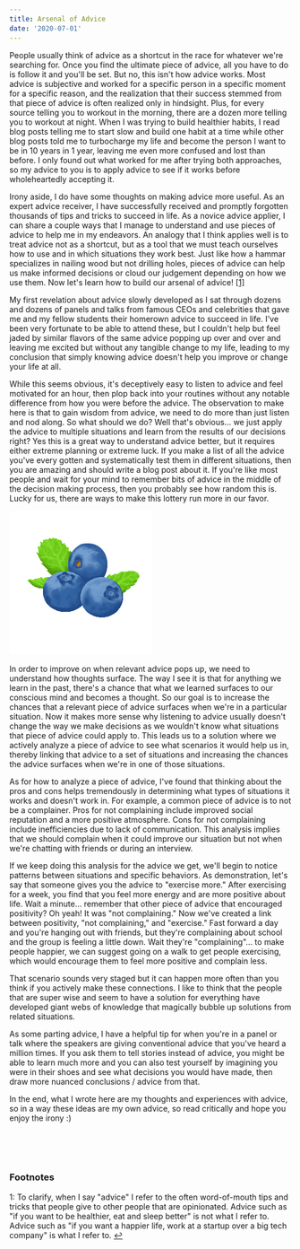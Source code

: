 ```yaml
---
title: Arsenal of Advice
date: '2020-07-01'
---
```


People usually think of advice as a shortcut in the race for whatever we're searching for. Once you find the ultimate piece of advice, all you have to do is follow it and you'll be set. But no, this isn't how advice works. Most advice is subjective and worked for a specific person in a specific moment for a specific reason, and the realization that their success stemmed from that piece of advice is often realized only in hindsight. Plus, for every source telling you to workout in the morning, there are a dozen more telling you to workout at night. When I was trying to build healthier habits, I read blog posts telling me to start slow and build one habit at a time while other blog posts told me to turbocharge my life and become the person I want to be in 10 years in 1 year, leaving me even more confused and lost than before. I only found out what worked for me after trying both approaches, so my advice to you is to apply advice to see if it works before wholeheartedly accepting it.

Irony aside, I do have some thoughts on making advice more useful. As an expert advice receiver, I have successfully received and promptly forgotten thousands of tips and tricks to succeed in life. As a novice advice applier, I can share a couple ways that I manage to understand and use pieces of advice to help me in my endeavors. An analogy that I think applies well is to treat advice not as a shortcut, but as a tool that we must teach ourselves how to use and in which situations they work best. Just like how a hammar specializes in nailing wood but not drilling holes, pieces of advice can help us make informed decisions or cloud our judgement depending on how we use them. Now let's learn how to build our arsenal of advice! <a href="#fn1" class="footnote_small">[1]<span id="a1" class="anchor" /></a>

My first revelation about advice slowly developed as I sat through dozens and dozens of panels and talks from famous CEOs and celebrities that gave me and my fellow students their homerown advice to succeed in life. I've been very fortunate to be able to attend these, but I couldn't help but feel jaded by similar flavors of the same advice popping up over and over and leaving me excited but without any tangible change to my life, leading to my conclusion that simply knowing advice doesn't help you improve or change your life at all.

While this seems obvious, it's deceptively easy to listen to advice and feel motivated for an hour, then plop back into your routines without any notable difference from how you were before the advice. The observation to make here is that to gain wisdom from advice, we need to do more than just listen and nod along. So what should we do? Well that's obvious... we just apply the advice to multiple situations and learn from the results of our decisions right? Yes this is a great way to understand advice better, but it requires either extreme planning or extreme luck. If you make a list of all the advice you've every gotten and systematically test them in different situations, then you are amazing and should write a blog post about it. If you're like most people and wait for your mind to remember bits of advice in the middle of the decision making process, then you probably see how random this is. Lucky for us, there are ways to make this lottery run more in our favor.

![Pixel art of a blueberry](./images/Blueberry.png "Take a break and enjoy some pixel art :)")

In order to improve on when relevant advice pops up, we need to understand how thoughts surface. The way I see it is that for anything we learn in the past, there's a chance that what we learned surfaces to our conscious mind and becomes a thought. So our goal is to increase the chances that a relevant piece of advice surfaces when we're in a particular situation. Now it makes more sense why listening to advice usually doesn't change the way we make decisions as we wouldn't know what situations that piece of advice could apply to. This leads us to a solution where we actively analyze a piece of advice to see what scenarios it would help us in, thereby linking that advice to a set of situations and increasing the chances the advice surfaces when we're in one of those situations.

As for how to analyze a piece of advice, I've found that thinking about the pros and cons helps tremendously in determining what types of situations it works and doesn't work in. For example, a common piece of advice is to not be a complainer. Pros for not complaining include improved social reputation and a more positive atmosphere. Cons for not complaining include inefficiencies due to lack of communication. This analysis implies that we should complain when it could improve our situation but not when we're chatting with friends or during an interview.

If we keep doing this analysis for the advice we get, we'll begin to notice patterns between situations and specific behaviors. As demonstration, let's say that someone gives you the advice to "exercise more." After exercising for a week, you find that you feel more energy and are more positive about life. Wait a minute... remember that other piece of advice that encouraged positivity? Oh yeah! It was "not complaining." Now we've created a link between positivity, "not complaining," and "exercise." Fast forward a day and you're hanging out with friends, but they're complaining about school and the group is feeling a little down. Wait they're "complaining"... to make people happier, we can suggest going on a walk to get people exercising, which would encourage them to feel more positive and complain less.

That scenario sounds very staged but it can happen more often than you think if you actively make these connections. I like to think that the people that are super wise and seem to have a solution for everything have developed giant webs of knowledge that magically bubble up solutions from related situations.

As some parting advice, I have a helpful tip for when you're in a panel or talk where the speakers are giving conventional advice that you've heard a million times. If you ask them to tell stories instead of advice, you might be able to learn much more and you can also test yourself by imagining you were in their shoes and see what decisions you would have made, then draw more nuanced conclusions / advice from that.

In the end, what I wrote here are my thoughts and experiences with advice, so in a way these ideas are my own advice, so read critically and hope you enjoy the irony :)

<br><br><br>
### Footnotes
1<span id="fn1" class="anchor"></span>: To clarify, when I say "advice" I refer to the often word-of-mouth tips and tricks that people give to other people that are opinionated. Advice such as "if you want to be healthier, eat and sleep better" is not what I refer to. Advice such as "if you want a happier life, work at a startup over a big tech company" is what I refer to. [↩](#a1)